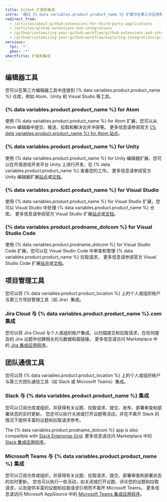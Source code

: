 ```yaml
---
title: GitHub 扩展和集成
intro: '通过 {% data variables.product.product_name %} 扩展可在第三方应用程序中无缝使用 {% data variables.product.product_name %} 仓库。'
redirect_from:
  - /articles/about-github-extensions-for-third-party-applications
  - /articles/github-extensions-and-integrations
  - /github/customizing-your-github-workflow/github-extensions-and-integrations
  - /github/customizing-your-github-workflow/exploring-integrations/github-extensions-and-integrations
versions:
  fpt: '*'
  ghec: '*'
shortTitle: 扩展和集成
---
```


## 编辑器工具

您可以在第三方编辑器工具中连接到 {% data variables.product.product_name %} 仓库，例如 Atom、Unity 和 Visual Studio 等工具。

### {% data variables.product.product_name %} for Atom

使用 {% data variables.product.product_name %} for Atom 扩展，您可以从 Atom 编辑器中提交、推送、拉取和解决合并冲突等。 更多信息请参阅官方 [{% data variables.product.product_name %} for Atom 站点](https://github.atom.io/)。

### {% data variables.product.product_name %} for Unity

使用 {% data variables.product.product_name %} for Unity 编辑器扩展，您可以在开源游戏开发平台 Unity 上进行开发，在 {% data variables.product.product_name %} 查看您的工作。 更多信息请参阅官方 Unity 编辑器扩展[站点](https://unity.github.com/)或[文档](https://github.com/github-for-unity/Unity/tree/master/docs)。

### {% data variables.product.product_name %} for Visual Studio

使用 {% data variables.product.product_name %} for Visual Studio 扩展，您可以 Visual Studio 中处理 {% data variables.product.product_name %} 仓库。 更多信息请参阅官方 Visual Studio 扩展[站点](https://visualstudio.github.com/)或[文档](https://github.com/github/VisualStudio/tree/master/docs)。

### {% data variables.product.prodname_dotcom %} for Visual Studio Code

使用 {% data variables.product.prodname_dotcom %} for Visual Studio Code 扩展，您可以在 Visual Studio Code 中审查和管理 {% data variables.product.product_name %} 拉取请求。 更多信息请参阅官方 Visual Studio Code 扩展[站点](https://vscode.github.com/)或[文档](https://github.com/Microsoft/vscode-pull-request-github)。

## 项目管理工具

您可以将 {% data variables.product.product_location %} 上的个人或组织帐户与第三方项目管理工具（如 Jira）集成。

### Jira Cloud 与 {% data variables.product.product_name %}.com 集成

您可以将 Jira Cloud 与个人或组织帐户集成，以扫描提交和拉取请求，在任何提及的 Jira 议题中创建相关的元数据和超链接。 更多信息请访问 Marketplace 中的 [Jira 集成应用程序](https://github.com/marketplace/jira-software-github)。

## 团队通信工具

您可以将 {% data variables.product.product_location %} 上的个人或组织帐户与第三方团队通信工具（如 Slack 或 Microsoft Teams）集成。

### Slack 与 {% data variables.product.product_name %} 集成

您可以订阅仓库或组织，并获得有关议题、拉取请求、提交、发布、部署审查和部署状态的实时更新。 您还可以执行关闭或打开议题等活动，并在不离开 Slack 的情况下提供丰富的议题和拉取请求参考。

The {% data variables.product.prodname_dotcom %} app is also compatible with [Slack Enterprise Grid](https://slack.com/intl/en-in/help/articles/360000281563-Manage-apps-on-Enterprise-Grid). 更多信息请访问 Marketplace 中的 [Slack 集成应用程序](https://github.com/marketplace/slack-github)。

### Microsoft Teams 与 {% data variables.product.product_name %} 集成

您可以订阅仓库或组织，并获得有关议题、拉取请求、提交、部署审查和部署状态的实时更新。 您也可以执行一些活动，如关闭或打开议题、评论您的议题和拉取请求，以及提供丰富的议题和拉取请求引用而不离开 Microsoft Teams。 更多信息请访问 Microsoft AppSource 中的 [Microsoft Teams 集成应用程序](https://appsource.microsoft.com/en-us/product/office/WA200002077)。
